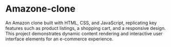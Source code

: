 # Amazone-clone
An Amazon clone built with HTML, CSS, and JavaScript, replicating key features such as product listings, a shopping cart, and a responsive design. This project demonstrates dynamic content rendering and interactive user interface elements for an e-commerce experience.
